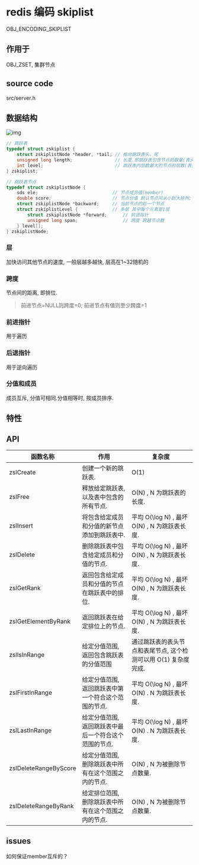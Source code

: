 # redis 编码 skiplist

OBJ_ENCODING_SKIPLIST

## 作用于

OBJ_ZSET, 集群节点

## source code

src/server.h

## 数据结构

![img](res/redis-encoding-skiplist.png)

```c
// 跳跃表
typedef struct zskiplist {
    struct zskiplistNode *header, *tail; // 指向跳跃表头、尾
    unsigned long length;                // 长度.即跳跃表包含节点的数量(表头节点不算在内)
    int level;                           // 跳跃表内层数最大的节点的层数(表头节点的层数不算在内)
} zskiplist;

// 跳跃表节点
typedef struct zskiplistNode {
    sds ele;                            // 节点成员值(member)
    double score;                       // 节点分值 默认节点间从小到大排列; 注意double类型 即十进制15位精度.
    struct zskiplistNode *backward;     // 当前节点的前一个节点
    struct zskiplistLevel {             // 多层 其中每个元素是1层
        struct zskiplistNode *forward;      // 前进指针
        unsigned long span;                 // 跨度 跨越节点数
    } level[];
} zskiplistNode;
```

### 层

加快访问其他节点的速度, 一般层越多越快, 层高在1~32随机的

### 跨度

节点间的距离, 即排位.

> 前进节点=NULL则跨度=0; 前进节点有值则至少跨度=1  

### 前进指针

用于遍历

### 后退指针

用于逆向遍历

### 分值和成员

成员互斥, 分值可相同.分值相等时, 按成员排序.

## 特性

## API

| 函数名称              | 作用                                                   | 复杂度                                                            |
| --------------------- | ------------------------------------------------------ | ----------------------------------------------------------------- |
| zslCreate             | 创建一个新的跳跃表.                                   | O(1)                                                              |
| zslFree               | 释放给定跳跃表, 以及表中包含的所有节点.               | O(N) ,  N 为跳跃表的长度.                                        |
| zslInsert             | 将包含给定成员和分值的新节点添加到跳跃表中.           | 平均 O(\log N) , 最坏 O(N) ,  N 为跳跃表长度.                    |
| zslDelete             | 删除跳跃表中包含给定成员和分值的节点.                 | 平均 O(\log N) , 最坏 O(N) ,  N 为跳跃表长度.                    |
| zslGetRank            | 返回包含给定成员和分值的节点在跳跃表中的排位.         | 平均 O(\log N) , 最坏 O(N) ,  N 为跳跃表长度.                    |
| zslGetElementByRank   | 返回跳跃表在给定排位上的节点.                         | 平均 O(\log N) , 最坏 O(N) ,  N 为跳跃表长度.                    |
| zslIsInRange          | 给定分值范围, 返回包含跳跃表的分值范围                 | 通过跳跃表的表头节点和表尾节点,  这个检测可以用 O(1) 复杂度完成. |
| zslFirstInRange       | 给定分值范围, 返回跳跃表中第一个符合这个范围的节点.   | 平均 O(\log N) , 最坏 O(N) . N 为跳跃表长度.                    |
| zslLastInRange        | 给定分值范围, 返回跳跃表中最后一个符合这个范围的节点. | 平均 O(\log N) , 最坏 O(N) . N 为跳跃表长度.                    |
| zslDeleteRangeByScore | 给定分值范围, 删除跳跃表中所有在这个范围之内的节点.   | O(N) ,  N 为被删除节点数量.                                      |
| zslDeleteRangeByRank  | 给定排位范围, 删除跳跃表中所有在这个范围之内的节点.   | O(N) ,  N 为被删除节点数量.                                      |

## issues

如何保证member互斥的？

